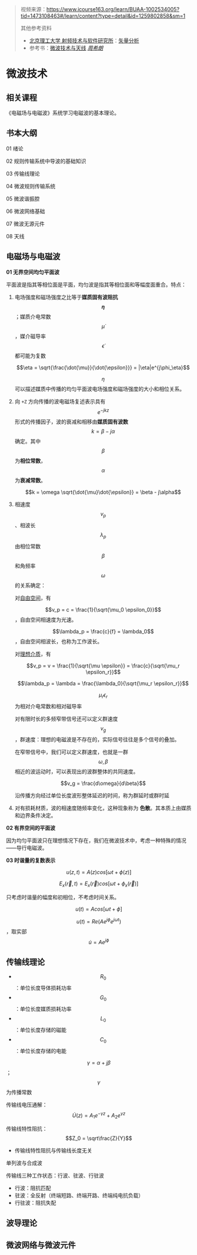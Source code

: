 > 视频来源：https://www.icourse163.org/learn/BUAA-1002534005?tid=1473108463#/learn/content?type=detail&id=1259802858&sm=1
>
> 其他参考资料
>
> - [北京理工大学 射频技术与软件研究所](https://cems.bit.edu.cn/)：[矢量分析](https://cems.bit.edu.cn/docs//2023-03/9edbe65013a8442cb353c1a6c298293d.pdf)
> - 参考书：[微波技术与天线](https://zh.singlelogin.re/book/22985578/254a91/%E5%BE%AE%E6%B3%A2%E6%8A%80%E6%9C%AF%E4%B8%8E%E5%A4%A9%E7%BA%BF.html) *[周希朗](https://zh.singlelogin.re/author/周希朗（编著）)*

# 微波技术

## 相关课程

《电磁场与电磁波》系统学习电磁波的基本理论。



## 书本大纲

01 绪论

02 规则传输系统中导波的基础知识

03 传输线理论

04 微波规则传输系统

05 微波谐振腔

06 微波网络基础

07 微波无源元件

08 天线



## 电磁场与电磁波

**01 无界空间均匀平面波**

平面波是指其等相位面是平面，均匀波是指其等相位面和等幅度面重合。特点：

1. 电场强度和磁场强度之比等于**媒质固有波阻抗 $$\eta$$**；媒质介电常数 $$\dot{\mu}$$ ，媒介磁导率 $$\dot{\epsilon}$$ 都可能为复数

   $$\eta = \sqrt{\frac{\dot{\mu}}{\dot{\epsilon}}} = |\eta|e^{j\phi_\eta}$$

   $$\eta$$ 可以描述媒质中传播的均匀平面波电场强度和磁场强度的大小和相位关系。

2. 向 `+Z` 方向传播的波电磁场复述表示具有 $$e^{-jkz}$$ 形式的传播因子，波的衰减和相移由**媒质固有波数** $$k = \beta - j\alpha $$ 确定。其中  $$\beta $$ 为**相位常数**， $$\alpha $$ 为**衰减常数**。

   $$k = \omega \sqrt{\dot{\mu}\dot{\epsilon}} = \beta - j\alpha$$

3. 相速度 $$v_p$$ 、相波长 $$\lambda_p$$ 由相位常数 $$\beta$$ 和角频率 $$\omega$$ 的关系确定：

   对<u>自由空间</u>，有

   $$v_p = c = \frac{1}{\sqrt{\mu_0 \epsilon_0}}$$ ，自由空间相速度为光速。

   $$\lambda_p = \frac{c}{f} = \lambda_0$$，自由空间相波长，也称为工作波长。

   对<u>理想介质</u>，有

   $$v_p = v = \frac{1}{\sqrt{\mu \epsilon}} = \frac{c}{\sqrt{\mu_r \epsilon_r}}$$

   $$\lambda_p = \lambda = \frac{\lambda_0}{\sqrt{\mu_r \epsilon_r}}$$

   $$\mu_r \epsilon_r$$ 为相对介电常数和相对磁导率

   

   对有限时长的多频窄带信号还可以定义群速度 $$v_g$$，群速度：理想的电磁波是不存在的，实际信号往往是多个信号的叠加。

   在窄带信号中，我们可以定义群速度，也就是一群 $$\omega, \beta$$ 相近的波运动时，可以表现出的波群整体的共同速度。

   $$v_g = \frac{d\omega}{d\beta}$$

   沿传播方向经过单位长度波形整体延迟的时间，称为群延时或群时延

4. 对有损耗材质，波的相速度随频率变化，这种现象称为 **色散**。其本质上由媒质和边界条件决定。



**02 有界空间的平面波**

因为均匀平面波只在理想情况下存在，我们在微波技术中，考虑一种特殊的情况——导行电磁波。



**03 时谐量的复数表示**

$$u(z,t) = A(z)cos[\omega t + \phi(z)]$$

$$E_x(\vec{r},t) = E_x(\vec{r})cos[\omega t + \phi_x(\vec{r})]$$

只考虑时谐量的幅度和初相位，不考虑时间关系。

$$u(t) = Acos[\omega t + \phi]$$

$$u(t) = Re(Ae^{j\phi}e^{j\omega t})$$，取实部 $$\dot{u} = Ae^{j\phi}$$



## 传输线理论

- $$R_0$$：单位长度导体损耗功率
- $$G_0$$：单位长度媒质损耗功率
- $$L_0$$：单位长度存储的磁能
- $$C_0$$：单位长度存储的电能

$$\gamma = \alpha + j\beta$$；$$\gamma$$ 为传播常数

传输线电压通解：$$\dot{U}(z) = A_1 e^{-\gamma z} + A_2 e^{\gamma z}$$

传输线特性阻抗：$$Z_0 = \sqrt\frac{Z}{Y}$$ 

- 传输线特性阻抗与传输线长度无关

单列波与合成波



传输线三种工作状态：行波、驻波、行驻波

- 行波：阻抗匹配
- 驻波：全反射（终端短路、终端开路、终端纯电抗负载）
- 行驻波：阻抗失配



## 波导理论



## 微波网络与微波元件

